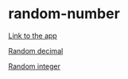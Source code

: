 # random-number

[Link to the app](https://aqueous-mountain-10270.herokuapp.com/)

[Random decimal](https://aqueous-mountain-10270.herokuapp.com/random-decimal)

[Random integer](https://aqueous-mountain-10270.herokuapp.com/random-integer)
